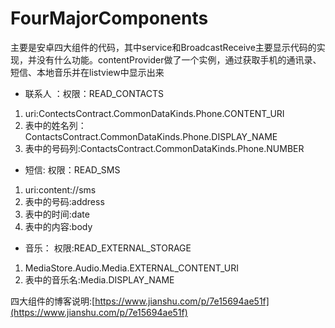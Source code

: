﻿# FourMajorComponents
主要是安卓四大组件的代码，其中service和BroadcastReceive主要显示代码的实现，并没有什么功能。contentProvider做了一个实例，通过获取手机的通讯录、短信、本地音乐并在listview中显示出来

- 联系人 ：权限：READ_CONTACTS
1. uri:ContectsContract.CommonDataKinds.Phone.CONTENT_URI
2. 表中的姓名列：ContactsContract.CommonDataKinds.Phone.DISPLAY_NAME
3. 表中的号码列:ContactsContract.CommonDataKinds.Phone.NUMBER
- 短信:   权限：READ_SMS
1. uri:content://sms
2. 表中的号码:address
3. 表中的时间:date
4. 表中的内容:body
- 音乐： 权限:READ_EXTERNAL_STORAGE
1. MediaStore.Audio.Media.EXTERNAL_CONTENT_URI
2. 表中的音乐名:Media.DISPLAY_NAME

四大组件的博客说明:[https://www.jianshu.com/p/7e15694ae51f](https://www.jianshu.com/p/7e15694ae51f)